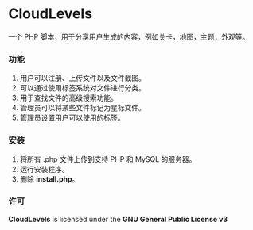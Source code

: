 # CloudLevels
一个 PHP 脚本，用于分享用户生成的内容，例如关卡，地图，主题，外观等。

### 功能
1. 用户可以注册、上传文件以及文件截图。
2. 可以通过使用标签系统对文件进行分类。
3. 用于查找文件的高级搜索功能。
4. 管理员可以将某些文件标记为星标文件。
5. 管理员设置用户可以使用的标签。

### 安装
1. 将所有 .php 文件上传到支持 PHP 和 MySQL 的服务器。
2. 运行安装程序。
3. 删除 **install.php**。

### 许可
**CloudLevels** is licensed under the **GNU General Public License v3**
